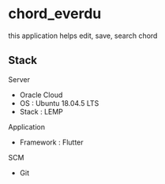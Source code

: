 # chord_everdu

this application helps edit, save, search chord

## Stack

Server

- Oracle Cloud
- OS : Ubuntu 18.04.5 LTS
- Stack : LEMP

Application

- Framework : Flutter

SCM

- Git